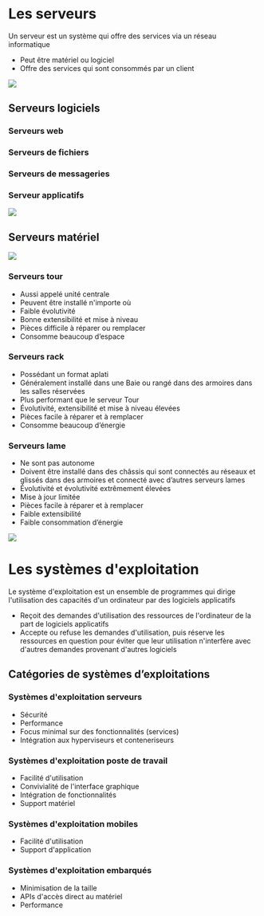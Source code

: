 # Les serveurs

Un serveur est un système qui offre des services via un réseau informatique
* Peut être matériel ou logiciel
* Offre des services qui sont consommés par un client

![](https://github.com/JonmarCorpuz/SecondBrain/blob/main/Assets/Whitespace.png)

## Serveurs logiciels

### Serveurs web

### Serveurs de fichiers

### Serveurs de messageries

### Serveur applicatifs

![](https://github.com/JonmarCorpuz/SecondBrain/blob/main/Assets/Whitespace.png)

## Serveurs matériel

![](https://github.com/JonmarCorpuz/SecondBrain/blob/main/Assets/fgihoidsfgluyizjon%3Bd.PNG)

### Serveurs tour

* Aussi appelé unité centrale
* Peuvent être installé n'importe où
* Faible évolutivité
* Bonne extensibilité et mise à niveau
* Pièces difficile à réparer ou remplacer
* Consomme beaucoup d’espace

### Serveurs rack

* Possédant un format aplati
* Généralement installé dans une Baie ou rangé dans des armoires dans les
salles réservées
* Plus performant que le serveur Tour
* Évolutivité, extensibilité et mise à niveau élevées
* Pièces facile à réparer et à remplacer
* Consomme beaucoup d’énergie

### Serveurs lame

* Ne sont pas autonome
* Doivent être installé dans des châssis qui sont connectés au réseaux et glissés dans des armoires et
connecté avec d’autres serveurs lames
* Évolutivité et évolutivité extrêmement élevées
* Mise à jour limitée
* Pièces facile à réparer et à remplacer
* Faible extensibilité
* Faible consommation d’énergie

![](https://github.com/JonmarCorpuz/SecondBrain/blob/main/Assets/Whitespace.png)

# Les systèmes d'exploitation

Le système d'exploitation est un ensemble de programmes qui
dirige l'utilisation des capacités d'un ordinateur par des
logiciels applicatifs

* Reçoit des demandes d'utilisation des ressources de
l'ordinateur de la part de logiciels applicatifs
* Accepte ou refuse les demandes d'utilisation, puis réserve les ressources
en question pour éviter que leur utilisation n'interfère avec d'autres demandes provenant d'autres logiciels

## Catégories de systèmes d’exploitations

### Systèmes d'exploitation serveurs

* Sécurité
* Performance
* Focus minimal sur des fonctionnalités (services)
* Intégration aux hyperviseurs et conteneriseurs

### Systèmes d'exploitation poste de travail

* Facilité d'utilisation
* Convivialité de l'interface graphique
* Intégration de fonctionnalités
* Support matériel

### Systèmes d'exploitation mobiles

* Facilité d'utilisation
* Support d'application

### Systèmes d'exploitation embarqués

* Minimisation de la taille
* APIs d'accès direct au matériel
* Performance
